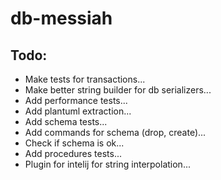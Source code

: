 # db-messiah

## Todo:

 * Make tests for transactions...
 * Make better string builder for db serializers...
 * Add performance tests...
 * Add plantuml extraction...
 * Add schema tests...
 * Add commands for schema (drop, create)...
 * Check if schema is ok...
 * Add procedures tests...
 * Plugin for intelij for string interpolation...
